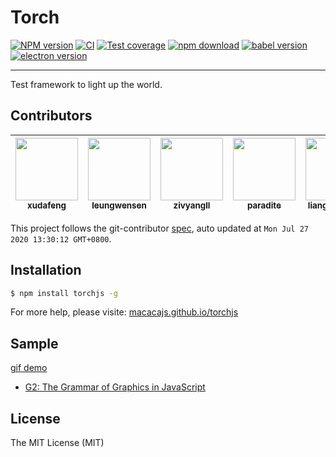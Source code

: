 # Torch

[![NPM version][npm-image]][npm-url]
[![CI][CI-image]][CI-url]
[![Test coverage][coveralls-image]][coveralls-url]
[![npm download][download-image]][download-url]
[![babel version][babel-image]][babel-url]
[![electron version][electron-image]][electron-url]

[npm-image]: https://img.shields.io/npm/v/torchjs.svg
[npm-url]: https://npmjs.org/package/torchjs
[CI-image]: https://github.com/macacajs/torchjs/actions/workflows/ci.yml/badge.svg
[CI-url]: https://github.com/macacajs/torchjs/actions/workflows/ci.yml
[coveralls-image]: https://img.shields.io/coveralls/macacajs/torchjs.svg
[coveralls-url]: https://coveralls.io/r/macacajs/torchjs?branch=master
[download-image]: https://img.shields.io/npm/dm/torchjs.svg
[download-url]: https://npmjs.org/package/torchjs
[babel-image]: https://img.shields.io/badge/babel-7-green.svg
[babel-url]: https://github.com/babel/babel
[electron-image]: https://img.shields.io/badge/electron-11-green.svg
[electron-url]: https://electronjs.org/

---

Test framework to light up the world.

<!-- GITCONTRIBUTOR_START -->

## Contributors

|[<img src="https://avatars1.githubusercontent.com/u/1011681?v=4" width="100px;"/><br/><sub><b>xudafeng</b></sub>](https://github.com/xudafeng)<br/>|[<img src="https://avatars1.githubusercontent.com/u/1655789?v=4" width="100px;"/><br/><sub><b>leungwensen</b></sub>](https://github.com/leungwensen)<br/>|[<img src="https://avatars1.githubusercontent.com/u/11460601?v=4" width="100px;"/><br/><sub><b>zivyangll</b></sub>](https://github.com/zivyangll)<br/>|[<img src="https://avatars3.githubusercontent.com/u/1209810?v=4" width="100px;"/><br/><sub><b>paradite</b></sub>](https://github.com/paradite)<br/>|[<img src="https://avatars3.githubusercontent.com/u/356347?v=4" width="100px;"/><br/><sub><b>liangjun-jiang</b></sub>](https://github.com/liangjun-jiang)<br/>|
| :---: | :---: | :---: | :---: | :---: |


This project follows the git-contributor [spec](https://github.com/xudafeng/git-contributor), auto updated at `Mon Jul 27 2020 13:30:12 GMT+0800`.

<!-- GITCONTRIBUTOR_END -->

## Installation

```bash
$ npm install torchjs -g
```

For more help, please visite: [macacajs.github.io/torchjs](https://macacajs.github.io/torchjs)

## Sample

[gif demo](http://wx4.sinaimg.cn/large/6d308bd9gy1fiw8er0a5eg20zc0k0he0.gif)

- [G2: The Grammar of Graphics in JavaScript](//github.com/antvis/g2)

## License

The MIT License (MIT)
